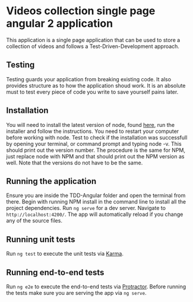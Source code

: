# Videos collection single page angular 2 application

This application is a single page application that can be used to store a collection of videos and follows a Test-Driven-Development approach.

## Testing
Testing guards your application from breaking existing code. It also provides structure as to how the application shoud work. 
It is an absolute must to test every piece of code you write to save yourself pains later.

## Installation

You will need to install the latest version of node, found [here](https://nodejs.org), run the installer and follow the instructions. You need to restart your computer before working with node. Test to check if the installation was successfull by opening your terminal, or command prompt and typing node -v. This should print out the version number. The procedure is the same for NPM, just replace node with NPM and that should print out the NPM version as well. Note that the versions do not have to be the same.

## Running the application

Ensure you are inside the TDD-Angular folder and open the terminal from there. Begin with running NPM install in the command line to install all the project dependencies.
Run `ng serve` for a dev server. Navigate to `http://localhost:4200/`. The app will automatically reload if you change any of the source files.

## Running unit tests

Run `ng test` to execute the unit tests via [Karma](https://karma-runner.github.io).

## Running end-to-end tests

Run `ng e2e` to execute the end-to-end tests via [Protractor](http://www.protractortest.org/).
Before running the tests make sure you are serving the app via `ng serve`.

